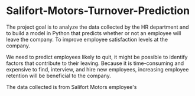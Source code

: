 # Salifort-Motors-Turnover-Prediction
The project goal is to analyze the data collected by the HR department and to build a model in Python that predicts whether or not an employee will leave the company.
To improve employee satisfaction levels at the company. 

We need to predict employees likely to quit, it might be possible to identify factors that contribute to their leaving. 
Because it is time-consuming and expensive to find, interview, and hire new employees, increasing employee retention will be beneficial to the company.

The data collected is from Salifort Motors employee's
